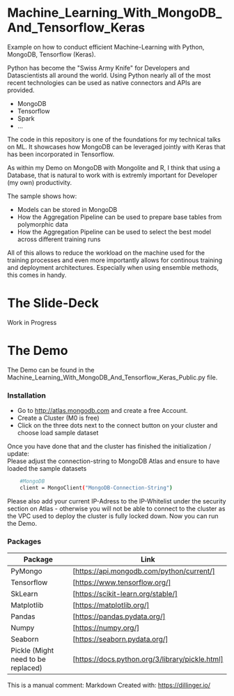 # Machine_Learning_With_MongoDB_And_Tensorflow_Keras
Example on how to conduct efficient Machine-Learning with Python, MongoDB, Tensorflow (Keras).

Python has become the "Swiss Army Knife" for Developers and Datascientists all around the world.
Using Python nearly all of the most recent technologies can be used as native connectors and APIs are provided.
  - MongoDB
  - Tensorflow
  - Spark
  - ...

The code in this repository is one of the foundations for my technical talks on ML.
It showcases how MongoDB can be leveraged jointly with Keras that has been incorporated in Tensorflow.

As within my Demo on MongoDB with Mongolite and R, I think that using a Database, that is natural to work with is extremly important for Developer (my own) productivity.

The sample shows how:
- Models can be stored in MongoDB
- How the Aggregation Pipeline can be used to prepare base tables from polymorphic data
- How the Aggregation Pipeline can be used to select the best model across different training runs

All of this allows to reduce the workload on the machine used for the training processes and even more importantly allows for continous training and deployment architectures.
Especially when using ensemble methods, this comes in handy.

# The Slide-Deck
Work in Progress

# The Demo
The Demo can be found in the Machine_Learning_With_MongoDB_And_Tensorflow_Keras_Public.py file.

### Installation
- Go to http://atlas.mongodb.com and create a free Account.
- Create a Cluster (M0 is free)
- Click on the three dots next to the connect button on your cluster and choose load sample dataset <br>

Once you have done that and the cluster has finished the initialization / update:<br>
Please adjust the connection-string to MongoDB Atlas and ensure to have loaded the sample datasets
```sh
    #MongoDB
    client = MongoClient("MongoDB-Connection-String")
```
Please also add your current IP-Adress to the IP-Whitelist under the security section on Atlas - otherwise you will not be able to connect to the cluster as the VPC used to deploy the cluster is fully locked down.
Now you can run the Demo.

### Packages

| Package | Link |
| ------ | ------ |
| PyMongo | [https://api.mongodb.com/python/current/] |
| Tensorflow | [https://www.tensorflow.org/] |
| SkLearn | [https://scikit-learn.org/stable/] |
| Matplotlib | [https://matplotlib.org/] |
| Pandas | [https://pandas.pydata.org/] |
| Numpy | [https://numpy.org/] |
| Seaborn | [https://seaborn.pydata.org/] |
| Pickle (Might need to be replaced) | [https://docs.python.org/3/library/pickle.html] |




This is a manual comment:
Markdown Created with: https://dillinger.io/
